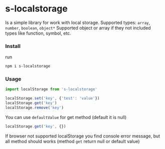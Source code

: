 # s-localstorage
Is a simple library for work with local storage. Supported types:
`array`, `number`, `boolean`, `object*`
Supported object or array if they not included types like function, symbol, etc.
### Install
run 
```bash
npm i s-localstorage
```
### Usage
```js
import localStorage from 's-localstorage'

localStorage.set('key', {'test': 'value'})
localStorage.get('key')
localStorage.remove('key')
```
You can use `defaultValue` for get method (default it is null)

```js
localStorage.get('key', {})
``` 
If browser not supported localStorage you find console error message, 
but all method should works (method `get` return null or default value)
